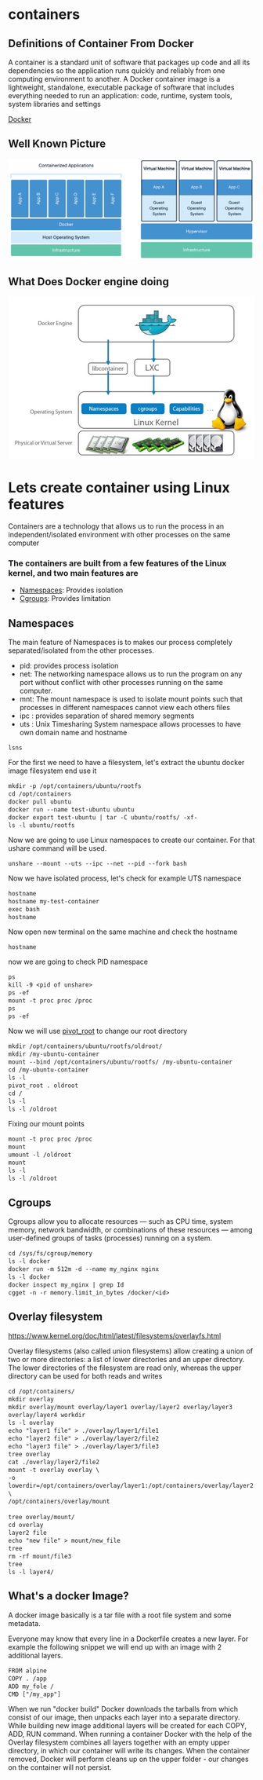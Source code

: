 # containers

## Definitions of Container From Docker
A container is a standard unit of software that packages up code and all its dependencies so the application runs quickly and reliably from one computing environment to another. A Docker container image is a lightweight, standalone, executable package of software that includes everything needed to run an application: code, runtime, system tools, system libraries and settings

[Docker](https://www.docker.com/resources/what-container/)
## Well Known Picture
![Well Known Picture](images/docker.webp?raw=true "Container VS VM")

## What Does Docker engine doing

![Well Known Picture](images/docker1.jpeg?raw=true "Docker Engine")
# Lets create container using Linux features
Containers are a technology that allows us to run the process in an independent/isolated environment with other processes on the same computer

### The containers are built from a few features of the Linux kernel, and two main features are 
* [Namespaces](https://man7.org/linux/man-pages/man7/namespaces.7.html): Provides isolation
* [Cgroups](https://man7.org/linux/man-pages/man7/cgroups.7.html): Provides limitation

## Namespaces
The main feature of Namespaces is to makes our process completely separated/isolated from the other processes. 
 * pid: provides process isolation
 * net: The networking namespace allows us to run the program on any port without conflict with other processes running on the same computer.
 * mnt: The mount namespace is used to isolate mount points such that processes in different namespaces cannot view each others files
 * ipc : provides separation of shared memory segments
 * uts : Unix Timesharing System namespace allows processes to have own domain name and hostname
 
 ```
 lsns
 ```

For the first we need to have a filesystem, let's extract the ubuntu docker image filesystem end use it
```
mkdir -p /opt/containers/ubuntu/rootfs
cd /opt/containers
docker pull ubuntu
docker run --name test-ubuntu ubuntu
docker export test-ubuntu | tar -C ubuntu/rootfs/ -xf-
ls -l ubuntu/rootfs
```
Now we are going to use Linux namespaces to create our container. For that ushare command will be used.

```
unshare --mount --uts --ipc --net --pid --fork bash
```

Now we have isolated process, let's check for example UTS namespace
```
hostname
hostname my-test-container
exec bash 
hostname
```
Now open new terminal on the same machine and check the hostname
```
hostname
```
now we are going to check PID namespace
```
ps
kill -9 <pid of unshare>
ps -ef 
mount -t proc proc /proc
ps 
ps -ef 
```
Now we will use [pivot_root](https://man7.org/linux/man-pages/man2/pivot_root.2.html) to change our root directory
```
mkdir /opt/containers/ubuntu/rootfs/oldroot/
mkdir /my-ubuntu-container
mount --bind /opt/containers/ubuntu/rootfs/ /my-ubuntu-container
cd /my-ubuntu-container 
ls -l 
pivot_root . oldroot
cd /
ls -l
ls -l /oldroot
```
Fixing our mount points
```
mount -t proc proc /proc
mount 
umount -l /oldroot
mount 
ls -l 
ls -l /oldroot
```
 


 ## Cgroups
 Cgroups allow you to allocate resources — such as CPU time, system memory, network bandwidth, or combinations of these resources — among user-defined groups of tasks (processes) running on a system. 
```
cd /sys/fs/cgroup/memory
ls -l docker
docker run -m 512m -d --name my_nginx nginx
ls -l docker
docker inspect my_nginx | grep Id 
cgget -n -r memory.limit_in_bytes /docker/<id>
```

 ## Overlay filesystem
 https://www.kernel.org/doc/html/latest/filesystems/overlayfs.html

 Overlay filesystems (also called union filesystems) allow creating a union of two or more directories: a list of lower directories and an upper directory. The lower directories of the filesystem are read only, whereas the upper directory can be used for both reads and writes

 ```
 cd /opt/containers/
 mkdir overlay
 mkdir overlay/mount overlay/layer1 overlay/layer2 overlay/layer3 overlay/layer4 workdir
 ls -l overlay
 echo "layer1 file" > ./overlay/layer1/file1
 echo "layer2 file" > ./overlay/layer2/file2
 echo "layer3 file" > ./overlay/layer3/file3
 tree overlay
 cat ./overlay/layer2/file2
 mount -t overlay overlay \
-o lowerdir=/opt/containers/overlay/layer1:/opt/containers/overlay/layer2:/opt/containers/overlay/layer3,upperdir=/opt/containers/overlay/layer4,workdir=/opt/containers/overlay/workdir \
/opt/containers/overlay/mount

tree overlay/mount/
cd overlay
layer2 file
echo "new file" > mount/new_file
tree
rm -rf mount/file3
tree
ls -l layer4/
```
## What's a docker Image?
A docker image basically is a tar file with a root file system and some metadata. 

Everyone may know that every line in a Dockerfile creates a new layer. For example the following snippet we will end up with an image with 2 additional layers.
```
FROM alpine
COPY . /app
ADD my_fole /
CMD ["/my_app"]
```
When we run "docker build" Docker downloads the tarballs from which consist of our image, then unpacks each layer into a separate directory. While building new image additional layers will be created for each COPY, ADD, RUN command. 
When running a container Docker with the help of the Overlay filesystem combines all layers together with an empty upper directory, in which our container will write its changes.
When the container removed, Docker will perform cleans up on the upper folder - our changes on the container will not persist.



